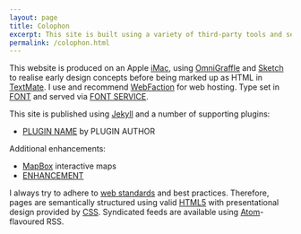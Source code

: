 ```yaml
---
layout: page
title: Colophon
excerpt: This site is built using a variety of third-party tools and services.
permalink: /colophon.html
---
```

This website is produced on an Apple [iMac][1], using [OmniGraffle][2] and [Sketch][3] to realise early design concepts before being marked up as HTML in [TextMate][4]. I use and recommend [WebFaction][5] for web hosting. Type set in [FONT][6] and served via [FONT SERVICE][7].

This site is published using [Jekyll][8] and a number of supporting plugins:

  * [PLUGIN NAME][9] by PLUGIN AUTHOR

Additional enhancements:

  * [MapBox][10] interactive maps
  * [ENHANCEMENT][11]

I always try to adhere to [web standards][12] and best practices. Therefore, pages are semantically structured using valid [HTML5][13] with presentational design provided by [CSS][14]. Syndicated feeds are available using [Atom][15]-flavoured RSS.

[1]: http://apple.com/imac/
[2]: http://omnigroup.com/products/omnigraffle/
[3]: http://bohemiancoding.com/sketch/
[4]: http://macromates.com/
[5]: https://webfaction.com/?aid=42929
[6]: #
[7]: #
[8]: http://jekyllrb.com/
[9]: #
[10]: http://mapbox.com/
[11]: #
[12]: http://webstandards.org/
[13]: http://www.w3.org/TR/html5/
[14]: http://www.w3.org/Style/CSS/
[15]: http://www.atomenabled.org/
